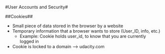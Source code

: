 #User Accounts and Security#

##Cookies##
+ Small piece of data stored in the browser by a website
+ Temporary information that a browser wants to store (User_ID, info, etc.)
    * Example: Cookie holds user_id, to know that you are currently logged in
+ Cookie is locked to a domain --> udacity.com 
